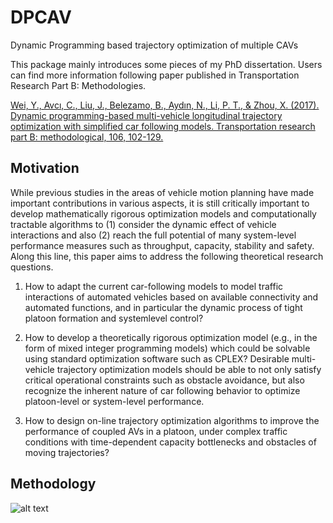 # DPCAV
Dynamic Programming based trajectory optimization of multiple CAVs

This package mainly introduces some pieces of my PhD dissertation. Users can find more information following paper published in Transportation Research Part B: Methodologies.

[Wei, Y., Avcı, C., Liu, J., Belezamo, B., Aydın, N., Li, P. T., & Zhou, X. (2017). Dynamic programming-based multi-vehicle longitudinal trajectory optimization with simplified car following models. Transportation research part B: methodological, 106, 102-129.]

## Motivation

While previous studies in the areas of vehicle motion planning have made important contributions in various aspects, it is still critically important to develop mathematically rigorous optimization models and computationally tractable algorithms to (1) consider the dynamic effect of vehicle interactions and also (2) reach the full potential of many system-level performance measures such as throughput, capacity, stability and safety. Along this line, this paper aims to address the following theoretical research questions.

1. How to adapt the current car-following models to model traffic interactions of automated vehicles based on available connectivity and automated functions, and in particular the dynamic process of tight platoon formation and systemlevel control?

2. How to develop a theoretically rigorous optimization model (e.g., in the form of mixed integer programming models) which could be solvable using standard optimization software such as CPLEX? Desirable multi-vehicle trajectory optimization models should be able to not only satisfy critical operational constraints such as obstacle avoidance, but also recognize the inherent nature of car following behavior to optimize platoon-level or system-level performance.

3. How to design on-line trajectory optimization algorithms to improve the performance of coupled AVs in a platoon, under complex traffic conditions with time-dependent capacity bottlenecks and obstacles of moving trajectories?

[Wei, Y., Avcı, C., Liu, J., Belezamo, B., Aydın, N., Li, P. T., & Zhou, X. (2017). Dynamic programming-based multi-vehicle longitudinal trajectory optimization with simplified car following models. Transportation research part B: methodological, 106, 102-129.]: <https://www.sciencedirect.com/science/article/pii/S0191261517301078?casa_token=-R53IsF9YmoAAAAA:41Azyn3bA7OtX_YR2t5pB7dWDlWtFfJOIJi0FoXDFGep4xvtKKpdt4bhMfrgdpsEENs_DPFSY7s>

## Methodology



![alt text](https://github.com/caferavci/DPCAV/blob/main/Media/Newell.jpg)
